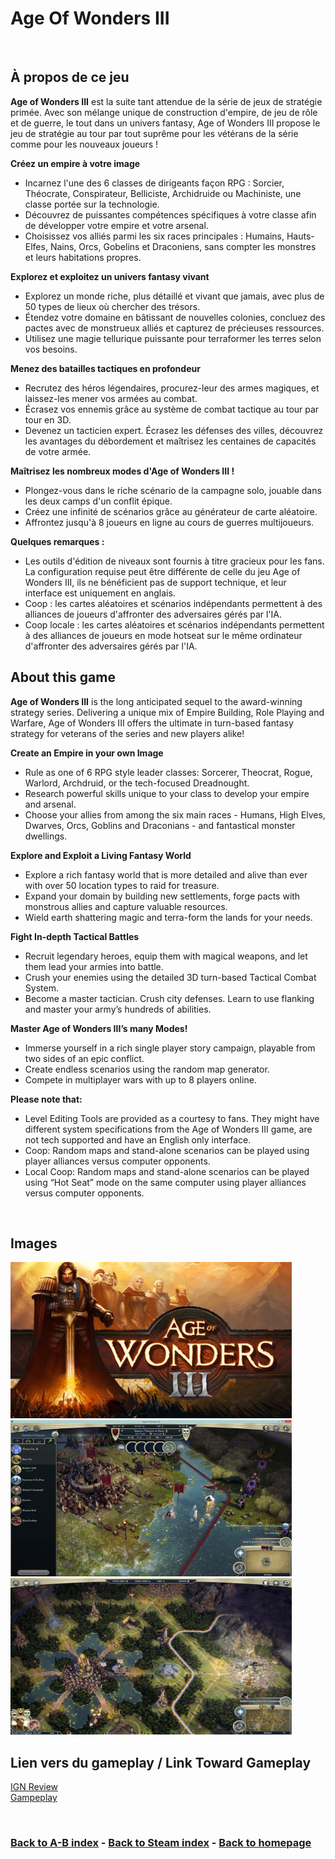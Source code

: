 
# Age Of Wonders III 

<br>

## À propos de ce jeu
**Age of Wonders III** est la suite tant attendue de la série de jeux de stratégie primée. Avec son mélange unique de construction d'empire, de jeu de rôle et de guerre, le tout dans un univers fantasy, Age of Wonders III propose le jeu de stratégie au tour par tout suprême pour les vétérans de la série comme pour les nouveaux joueurs !

**Créez un empire à votre image**    
- Incarnez l'une des 6 classes de dirigeants façon RPG : Sorcier, Théocrate, Conspirateur, Belliciste, Archidruide ou Machiniste, une classe portée sur la technologie.
- Découvrez de puissantes compétences spécifiques à votre classe afin de développer votre empire et votre arsenal.
- Choisissez vos alliés parmi les six races principales : Humains, Hauts-Elfes, Nains, Orcs, Gobelins et Draconiens, sans compter les monstres et leurs habitations propres.

**Explorez et exploitez un univers fantasy vivant**    
- Explorez un monde riche, plus détaillé et vivant que jamais, avec plus de 50 types de lieux où chercher des trésors.
- Étendez votre domaine en bâtissant de nouvelles colonies, concluez des pactes avec de monstrueux alliés et capturez de précieuses ressources.
- Utilisez une magie tellurique puissante pour terraformer les terres selon vos besoins.

**Menez des batailles tactiques en profondeur**      
- Recrutez des héros légendaires, procurez-leur des armes magiques, et laissez-les mener vos armées au combat.
- Écrasez vos ennemis grâce au système de combat tactique au tour par tour en 3D.
- Devenez un tacticien expert. Écrasez les défenses des villes, découvrez les avantages du débordement et maîtrisez les centaines de capacités de votre armée.

**Maîtrisez les nombreux modes d'Age of Wonders III !**      
- Plongez-vous dans le riche scénario de la campagne solo, jouable dans les deux camps d'un conflit épique.
- Créez une infinité de scénarios grâce au générateur de carte aléatoire.
- Affrontez jusqu'à 8 joueurs en ligne au cours de guerres multijoueurs.

**Quelques remarques :**      
- Les outils d'édition de niveaux sont fournis à titre gracieux pour les fans. La configuration requise peut être différente de celle du jeu Age of Wonders III, ils ne bénéficient pas de support technique, et leur interface est uniquement en anglais.
- Coop : les cartes aléatoires et scénarios indépendants permettent à des alliances de joueurs d'affronter des adversaires gérés par l'IA.
- Coop locale : les cartes aléatoires et scénarios indépendants permettent à des alliances de joueurs en mode hotseat sur le même ordinateur d'affronter des adversaires gérés par l'IA.



## About this game
**Age of Wonders III** is the long anticipated sequel to the award-winning strategy series. Delivering a unique mix of Empire Building, Role Playing and Warfare, Age of Wonders III offers the ultimate in turn-based fantasy strategy for veterans of the series and new players alike!

**Create an Empire in your own Image**
- Rule as one of 6 RPG style leader classes: Sorcerer, Theocrat, Rogue, Warlord, Archdruid, or the tech-focused Dreadnought.
- Research powerful skills unique to your class to develop your empire and arsenal.
- Choose your allies from among the six main races - Humans, High Elves, Dwarves, Orcs, Goblins and Draconians - and fantastical monster dwellings.

**Explore and Exploit a Living Fantasy World**
- Explore a rich fantasy world that is more detailed and alive than ever with over 50 location types to raid for treasure.
- Expand your domain by building new settlements, forge pacts with monstrous allies and capture valuable resources.
- Wield earth shattering magic and terra-form the lands for your needs.

**Fight In-depth Tactical Battles**
- Recruit legendary heroes, equip them with magical weapons, and let them lead your armies into battle.
- Crush your enemies using the detailed 3D turn-based Tactical Combat System.
- Become a master tactician. Crush city defenses. Learn to use flanking and master your army’s hundreds of abilities.

**Master Age of Wonders III’s many Modes!**
- Immerse yourself in a rich single player story campaign, playable from two sides of an epic conflict.
- Create endless scenarios using the random map generator.
- Compete in multiplayer wars with up to 8 players online.

**Please note that:**
- Level Editing Tools are provided as a courtesy to fans. They might have different system specifications from the Age of Wonders III game, are not tech supported and have an English only interface.
- Coop: Random maps and stand-alone scenarios can be played using player alliances versus computer opponents.
- Local Coop: Random maps and stand-alone scenarios can be played using “Hot Seat” mode on the same computer using player alliances versus computer opponents.

<br>

## Images
<img src="14904769.jpg" alt="cover" style="width:450px; height:250px;"/>
<img src="DJ-SS17-625x377.jpg" alt="AOE II Def edition Image 1" style="width:450px; height:250px;"/>
<img src="ss-fab8bd21c3ffaefe116703...-20180916140601.jpg" alt="AOE II Def edition Image 2" style="width:450px; height:250px;"/>

<br>

## Lien vers du gameplay / Link Toward Gameplay

[IGN Review](https://www.youtube.com/watch?v=CqmN6eGXi-k)   
[Gampeplay](https://www.youtube.com/watch?v=5yYh_2a-zQg)

<br>

### [Back to A-B index](/Steam/A-B/indexAB.html)  -  [Back to Steam index](/Steam/indexSteam.html)  -  [Back to homepage](/)
